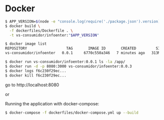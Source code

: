 # Docker

```sh
$ APP_VERSION=$(node -e "console.log(require('./package.json').version);")
$ docker build \
  -f dockerfiles/Dockerfile . \
  -t vs-consumidor/infoenter:"$APP_VERSION"
```

```sh
$ docker image list
REPOSITORY                  TAG       IMAGE ID       CREATED         SIZE
vs-consumidor/infoenter   0.0.1     6770c550a346   7 minutes ago   313MB
```

```sh
$ docker run vs-consumidor/infoenter:0.0.1 ls -la /app/
$ docker run -d -p 8080:3000 vs-consumidor/infoenter:0.0.3
$ docker logs f6c230f29ec...
$ docker kill f6c230f29ec...
```

go to http://localhost:8080

or

Running the application with docker-compose:

```sh
$ docker-compose -f dockerfiles/docker-compose.yml up --build
```
